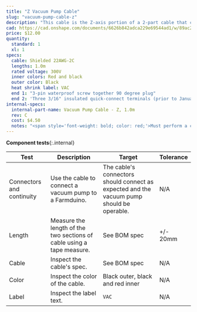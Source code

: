 ```yaml
---
title: "Z Vacuum Pump Cable"
slug: "vacuum-pump-cable-z"
description: "This cable is the Z-axis portion of a 2-part cable that connects the vacuum pump to the Farmduino."
cad: https://cad.onshape.com/documents/6626b842adca229e69544ad1/w/89ac2637f82d915f22c2bcd0/e/3d148d0ea29c59a3d910e93f?renderMode=0&uiState=6255dd87582c8d091a1f75ba
price: $12.00
quantity:
  standard: 1
  xl: 1
specs:
  cable: Shielded 22AWG-2C
  lengths: 1.0m
  rated voltage: 300V
  inner colors: Red and black
  outer color: Black
  heat shrink label: VAC
  end 1: "3-pin waterproof screw together 90 degree plug"
  end 2: 'Three 3/16" insulated quick-connect terminals (prior to January 2023)<br>Molex part <a href="https://www.molex.com/molex/products/part-detail/crimp_housings/0050579403">50579403</a> (January 2023 and later)'
internal-specs:
  internal-part-name: Vacuum Pump Cable - Z, 1.0m
  rev: C
  cost: $4.50
  notes: "<span style='font-weight: bold; color: red;'>Must perform a continuity check at factory</span>"
---
```


**Component tests**{:.internal}

|Test         |Description  |Target       |Tolerance    |
|-------------|-------------|-------------|-------------|
|Connectors and continuity|Use the cable to connect a vacuum pump to a Farmduino.|The cable's connectors should connect as expected and the vacuum pump should be operable.|N/A
|Length       |Measure the length of the two sections of cable using a tape measure.|See BOM spec|+/- 20mm
|Cable        |Inspect the cable's spec.|See BOM spec|N/A
|Color        |Inspect the color of the cable.|Black outer, black and red inner|N/A
|Label        |Inspect the label text.|`VAC`|N/A
